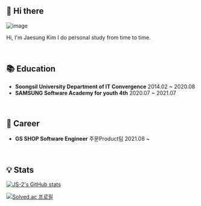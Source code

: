 ## 👋 Hi there 


![image](https://media.giphy.com/media/tu54GM19sqJOw/giphy.gif)

Hi, I'm Jaesung Kim 
I do personal study from time to time.

<br/>

## 📚 Education

- **Soongsil University Department of IT Convergence**  2014.02 ~ 2020.08
- **SAMSUNG Software Academy for youth 4th**  2020.07 ~ 2021.07
<br/>

## 🏢 Career

- **GS SHOP Software Engineer** 주문Product팀 2021.08 ~ 
<br/>

## 💡 Stats

[![JS-2's GitHub stats](https://github-readme-stats.vercel.app/api?username=JS-2&theme=dracula)](https://github.com/anuraghazra/github-readme-stats)

[![Solved.ac
프로필](http://mazassumnida.wtf/api/generate_badge?boj=kimjea23)](https://solved.ac/kimjea23)
